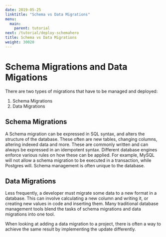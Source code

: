```yaml
---
date: 2019-05-25
linktitle: "Schema vs Data Migrations"
menu:
  main:
    parent: tutorial
next: /tutorial/deploy-schemahero
title: Schema vs Data Migrations
weight: 30020
---
```


# Schema Migrations and Data Migations

There are two types of migrations that have to be managed and deployed:

1. Schema Migrations
1. Data Migrations

## Schema Migrations

A Schema migration can be expressed in SQL syntax, and alters the structure of the database. These often are new tables, changing columns, altering indexed data and more. These are commonly written and can always be expressed in an idempotent syntax. Different database engines enforce various rules on how these can be applied. For example, MySQL will not allow a schema migration to be executed in a transaction, while Postgres will. Schema management is often unique to the database.

## Data Migrations

Less frequently, a developer must migrate some data to a new format in a database. This can involve calculating a new column and writing it, or creating new values in code and inserting them. Many traditional database management tools blend the tasks of schema migrations and data migrations into one tool.

When looking at adding a data migration to a project, there is often a way to achieve the same result by implementing the update differently.
